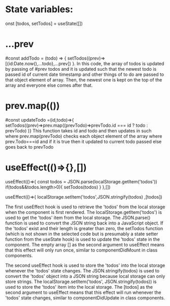 # State variables:
onst [todos, setTodos] = useState([])
# ...prev
#const addTodo = (todo) => {
    setTodos((prev)=>[{id:Date.now(),...todo},...prev])
  }.
In this code, the array of todos is updated by passing of #prev todos and it is updated such that the newest todo is passed id of current date timestamp and other things of to do are passed to that object element of array.
Then, the newest one is kept on the top of the array and everyone else comes after that. 

# prev.map(())
#const updateTodo =(id,todo)=>{
    setTodos((prev)=>prev.map((prevTodo)=>prevTodo.id === id ? todo : prevTodo)
  )}
This function takes id and todo and then updates in such where prev.map(prevTodo) checks each object element of the array where prev.Todo===id and if it is true then it updated to current todo passed else goes back to prevTodo

# useEffect(()=>{},[])
useEffect(()=>{
  const todos = JSON.parse(localStorage.getItem('todos'))
  if(todos&&todos.length>0){
    setTodos(todos)
  }
},[])

useEffect(()=>{
  localStorage.setItem('todos',JSON.stringify(todos)
,[todos])

The first useEffect hook is used to retrieve the 'todos' from the local storage when the component is first rendered. The localStorage.getItem('todos') is used to get the 'todos' item from the local storage. The JSON.parse() function is used to convert the JSON string back into a JavaScript object. If the 'todos' exist and their length is greater than zero, the setTodos function (which is not shown in the selected code but is presumably a state setter function from the useState hook) is used to update the 'todos' state in the component. The empty array [] as the second argument to useEffect means that this effect will only run once, similar to componentDidMount in class components.

The second useEffect hook is used to store the 'todos' into the local storage whenever the 'todos' state changes. The JSON.stringify(todos) is used to convert the 'todos' object into a JSON string because local storage can only store strings. The localStorage.setItem('todos', JSON.stringify(todos)) is used to store the 'todos' item into the local storage. The [todos] as the second argument to useEffect means that this effect will run whenever the 'todos' state changes, similar to componentDidUpdate in class components.